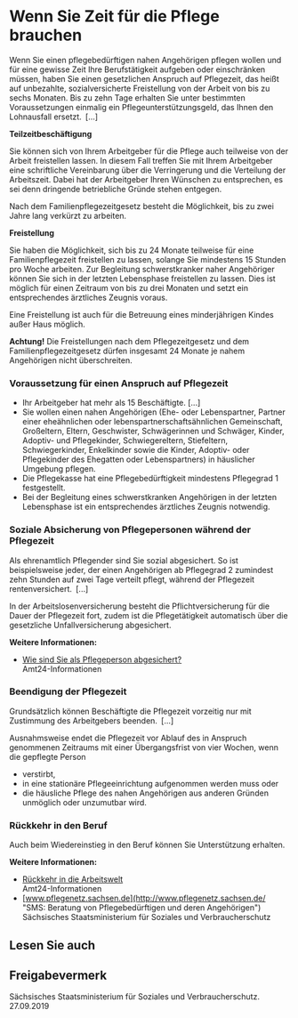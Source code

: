 # Wenn Sie Zeit für die Pflege brauchen

Wenn Sie einen pflegebedürftigen nahen Angehörigen pflegen wollen und für eine gewisse Zeit Ihre Berufstätigkeit aufgeben oder einschränken müssen, haben Sie einen gesetzlichen Anspruch auf Pflegezeit, das heißt auf unbezahlte, sozialversicherte Freistellung von der Arbeit von bis zu sechs Monaten. Bis zu zehn Tage erhalten Sie unter bestimmten Voraussetzungen einmalig ein Pflegeunterstützungsgeld, das Ihnen den Lohnausfall ersetzt. [...]

**Teilzeitbeschäftigung**

Sie können sich von Ihrem Arbeitgeber für die Pflege auch teilweise von der Arbeit freistellen lassen. In diesem Fall treffen Sie mit Ihrem Arbeitgeber eine schriftliche Vereinbarung über die Verringerung und die Verteilung der Arbeitszeit. Dabei hat der Arbeitgeber Ihren Wünschen zu entsprechen, es sei denn dringende betriebliche Gründe stehen entgegen.

Nach dem Familienpflegezeitgesetz besteht die Möglichkeit, bis zu zwei Jahre lang verkürzt zu arbeiten.

**Freistellung**

Sie haben die Möglichkeit, sich bis zu 24 Monate teilweise für eine Familienpflegezeit freistellen zu lassen, solange Sie mindestens 15 Stunden pro Woche arbeiten. Zur Begleitung schwerstkranker naher Angehöriger können Sie sich in der letzten Lebensphase freistellen zu lassen. Dies ist möglich für einen Zeitraum von bis zu drei Monaten und setzt ein entsprechendes ärztliches Zeugnis voraus.

Eine Freistellung ist auch für die Betreuung eines minderjährigen Kindes außer Haus möglich.

**Achtung!** Die Freistellungen nach dem Pflegezeitgesetz und dem Familienpflegezeitgesetz dürfen insgesamt 24 Monate je nahem Angehörigen nicht überschreiten.

### Voraussetzung für einen Anspruch auf Pflegezeit

* Ihr Arbeitgeber hat mehr als 15 Beschäftigte. [...]
* Sie wollen einen nahen Angehörigen (Ehe- oder Lebenspartner, Partner einer eheähnlichen oder lebenspartnerschaftsähnlichen Gemeinschaft, Großeltern, Eltern, Geschwister, Schwägerinnen und Schwäger, Kinder, Adoptiv- und Pflegekinder, Schwiegereltern, Stiefeltern, Schwiegerkinder, Enkelkinder sowie die Kinder, Adoptiv- oder Pflegekinder des Ehegatten oder Lebenspartners) in häuslicher Umgebung pflegen.
* Die Pflegekasse hat eine Pflegebedürftigkeit mindestens Pflegegrad 1 festgestellt.
* Bei der Begleitung eines schwerstkranken Angehörigen in der letzten Lebensphase ist ein entsprechendes ärztliches Zeugnis notwendig.

### Soziale Absicherung von Pflegepersonen während der Pflegezeit

Als ehrenamtlich Pflegender sind Sie sozial abgesichert. So ist beispielsweise jeder, der einen Angehörigen ab Pflegegrad 2 zumindest zehn Stunden auf zwei Tage verteilt pflegt, während der Pflegezeit rentenversichert. [...]

In der Arbeitslosenversicherung besteht die Pflichtversicherung für die Dauer der Pflegezeit fort, zudem ist die Pflegetätigkeit automatisch über die gesetzliche Unfallversicherung abgesichert.

**Weitere Informationen:**

* [Wie sind Sie als Pflegeperson abgesichert?](https://amt24dev.sachsen.de/zufi/lebenslagen/5000467)  
   Amt24-Informationen

### Beendigung der Pflegezeit

Grundsätzlich können Beschäftigte die Pflegezeit vorzeitig nur mit Zustimmung des Arbeitgebers beenden. [...]

Ausnahmsweise endet die Pflegezeit vor Ablauf des in Anspruch genommenen Zeitraums mit einer Übergangsfrist von vier Wochen, wenn die gepflegte Person

* verstirbt,
* in eine stationäre Pflegeeinrichtung aufgenommen werden muss oder
* die häusliche Pflege des nahen Angehörigen aus anderen Gründen unmöglich oder unzumutbar wird.

### Rückkehr in den Beruf

Auch beim Wiedereinstieg in den Beruf können Sie Unterstützung erhalten.

**Weitere Informationen:**

* [Rückkehr in die Arbeitswelt](https://amt24dev.sachsen.de/zufi/lebenslagen/5000914)  
   Amt24-Informationen
* [www.pflegenetz.sachsen.de](http://www.pflegenetz.sachsen.de/ "SMS: Beratung von Pflegebedürftigen und deren Angehörigen")  
   Sächsisches Staatsministerium für Soziales und Verbraucherschutz

## Lesen Sie auch

## Freigabevermerk

Sächsisches Staatsministerium für Soziales und Verbraucherschutz. 27.09.2019
